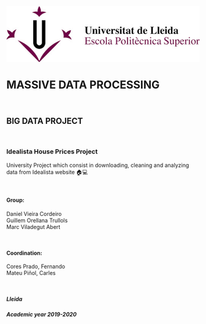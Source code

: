 ![](/logo.jpg)


# MASSIVE DATA PROCESSING

<br/>

## BIG DATA PROJECT

<br/>

### Idealista House Prices Project

University Project which consist in downloading, cleaning and analyzing data from Idealista website 🏠💻

<br/>

#### Group:
Daniel Vieira Cordeiro</br>
Guillem Orellana Trullols</br>
Marc Viladegut Abert


<br/>

#### Coordination:
Cores Prado, Fernando</br>
Mateu Piñol, Carles


<br/>

##### Lleida
##### Academic year 2019-2020

<br/>
